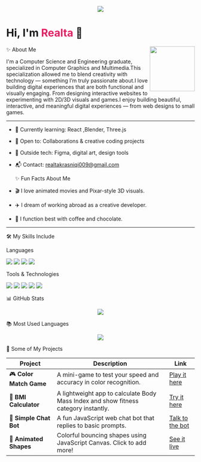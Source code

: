 <p align="center">
  <img src="https://readme-typing-svg.herokuapp.com?font=Fira+Code&duration=3000&pause=1000&color=E91E63&center=true&width=500&lines=Hi%2C+I'm+Realta+👋;Creative+Mind+%7C+Code+Lover+💡;Designing+Webs+%26+Building+Dreams+🌐;Powered+by+Coffee+%26+Imagination+☕🎨" />
</p>




<h1>Hi, I'm <span style="color:#e91e63;">Realta </span> 👋</h1>
<img align="right" src="https://i.pinimg.com/originals/82/0d/43/820d430a62d360cf71c4a46f1d305f9c.gif" width="120"/>

✨ About Me

I'm a Computer Science and Engineering graduate, specialized in Computer Graphics and Multimedia.This specialization allowed me to blend creativity with technology — something I’m truly passionate about.I love building digital experiences that are both functional and visually engaging. From designing interactive websites to experimenting with 2D/3D visuals and games.I enjoy building beautiful, interactive, and meaningful digital experiences — from web designs to small games.



---
- 🌱 Currently learning: React ,Blender, Three.js
- 🤝 Open to: Collaborations & creative coding projects
- 🎨 Outside tech: Figma, digital art, design tools
- 📬 Contact: realtakrasniqi009@gmail.com



  ✨ Fun Facts About Me

- 🎬 I love animated movies and Pixar-style 3D visuals.  
- ✈️ I dream of working abroad as a creative developer.  
- 🍫 I function best with coffee and chocolate.


---
🛠 My Skills Include

 Languages
<p>
  <img src="https://img.shields.io/badge/HTML5-E34F26?style=for-the-badge&logo=html5&logoColor=white" /> 
  <img src="https://img.shields.io/badge/CSS3-1572B6?style=for-the-badge&logo=css3&logoColor=white" />
  <img src="https://img.shields.io/badge/JavaScript-F7DF1E?style=for-the-badge&logo=javascript&logoColor=black" />
  <img src="https://img.shields.io/badge/C%23-239120?style=for-the-badge&logo=c-sharp&logoColor=white" />
</p>

 Tools & Technologies
<p>
  <img src="https://img.shields.io/badge/VS Code-007ACC?style=for-the-badge&logo=visualstudiocode&logoColor=white" />
  <img src="https://img.shields.io/badge/Git-F05032?style=for-the-badge&logo=git&logoColor=white" />
  <img src="https://img.shields.io/badge/GitHub-181717?style=for-the-badge&logo=github&logoColor=white" />
  <img src="https://img.shields.io/badge/Trello-0052CC?style=for-the-badge&logo=trello&logoColor=white" />
  <img src="https://img.shields.io/badge/Notion-000000?style=for-the-badge&logo=notion&logoColor=white" />
</p
---

📊 GitHub Stats


<p align="center">
  <img src="https://github-readme-stats.vercel.app/api?username=realta-alta&show_icons=true&theme=radical" />
</p>

 📚 Most Used Languages

<p align="center"> 
  <img src="https://github-readme-stats.vercel.app/api/top-langs/?username=realta-alta&layout=compact&theme=radical" />
</p>


 🚀 Some of My Projects

| Project | Description | Link |
|--------|-------------|------|
| 🎮 **Color Match Game** | A mini-game to test your speed and accuracy in color recognition. | [Play it here](https://realta-alta.github.io/loja-ngjyra/) |
| 💪 **BMI Calculator** | A lightweight app to calculate Body Mass Index and show fitness category instantly. | [Try it here](https://realta-alta.github.io/BMI-Calculator/) |
| 🤖 **Simple Chat Bot** | A fun JavaScript web chat bot that replies to basic prompts. | [Talk to the bot](https://realta-alta.github.io/simple-chatbot/) |
| 🎨 **Animated Shapes** | Colorful bouncing shapes using JavaScript Canvas. Click to add more! | [See it live](https://realta-alta.github.io/Animated-Shapes-/) |


 


